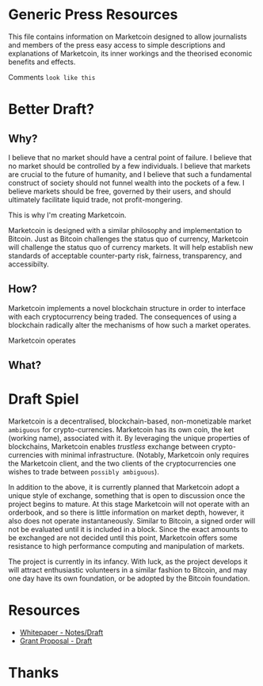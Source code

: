 # Generic Press Resources

This file contains information on Marketcoin designed to allow journalists and members of the press easy access to simple descriptions and explanations of Marketcoin, its inner workings and the theorised economic benefits and effects.

Comments `look like this`

# Better Draft?

## Why?

I believe that no market should have a central point of failure. I believe that no market should be controlled by a few individuals. I believe that markets are crucial to the future of humanity, and I believe that such a fundamental construct of society should not funnel wealth into the pockets of a few. I believe markets should be free, governed by their users, and should ultimately facilitate liquid trade, not profit-mongering.

This is why I'm creating Marketcoin.

Marketcoin is designed with a similar philosophy and implementation to Bitcoin. Just as Bitcoin challenges the status quo of currency, Marketcoin will challenge the status quo of currency markets. It will help establish new standards of acceptable counter-party risk, fairness, transparency, and accessibilty.

## How?

Marketcoin implements a novel blockchain structure in order to interface with each cryptocurrency being traded. The consequences of using a blockchain radically alter the mechanisms of how such a market operates.

Marketcoin operates

## What?



# Draft Spiel

Marketcoin is a decentralised, blockchain-based, non-monetizable market `ambiguous` for crypto-currencies. Marketcoin has its own coin, the ket (working name), associated with it. By leveraging the unique properties of blockchains, Marketcoin enables *trustless* exchange between crypto-currencies with minimal infrastructure. (Notably, Marketcoin only requires the Marketcoin client, and the two clients of the cryptocurrencies one wishes to trade between `possibly ambiguous`). 

In addition to the above, it is currently planned that Marketcoin adopt a unique style of exchange, something that is open to discussion once the project begins to mature. At this stage Marketcoin will not operate with an orderbook, and so there is little information on market depth, however, it also does not operate instantaneously. Similar to Bitcoin, a signed order will not be evaluated until it is included in a block. Since the exact amounts to be exchanged are not decided until this point, Marketcoin offers some resistance to high performance computing and manipulation of markets.

The project is currently in its infancy. With luck, as the project develops it will attract enthusiastic volunteers in a similar fashion to Bitcoin, and may one day have its own foundation, or be adopted by the Bitcoin foundation.

# Resources

* [Whitepaper - Notes/Draft](./README.md)
* [Grant Proposal - Draft](./GrantProposal.md)

# Thanks

